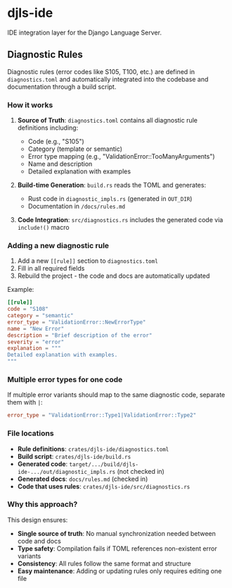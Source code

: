 # djls-ide

IDE integration layer for the Django Language Server.

## Diagnostic Rules

Diagnostic rules (error codes like S105, T100, etc.) are defined in `diagnostics.toml` and automatically integrated into the codebase and documentation through a build script.

### How it works

1. **Source of Truth**: `diagnostics.toml` contains all diagnostic rule definitions including:
   - Code (e.g., "S105")
   - Category (template or semantic)
   - Error type mapping (e.g., "ValidationError::TooManyArguments")
   - Name and description
   - Detailed explanation with examples

2. **Build-time Generation**: `build.rs` reads the TOML and generates:
   - Rust code in `diagnostic_impls.rs` (generated in `OUT_DIR`)
   - Documentation in `/docs/rules.md`

3. **Code Integration**: `src/diagnostics.rs` includes the generated code via `include!()` macro

### Adding a new diagnostic rule

1. Add a new `[[rule]]` section to `diagnostics.toml`
2. Fill in all required fields
3. Rebuild the project - the code and docs are automatically updated

Example:
```toml
[[rule]]
code = "S108"
category = "semantic"
error_type = "ValidationError::NewErrorType"
name = "New Error"
description = "Brief description of the error"
severity = "error"
explanation = """
Detailed explanation with examples.
"""
```

### Multiple error types for one code

If multiple error variants should map to the same diagnostic code, separate them with `|`:

```toml
error_type = "ValidationError::Type1|ValidationError::Type2"
```

### File locations

- **Rule definitions**: `crates/djls-ide/diagnostics.toml`
- **Build script**: `crates/djls-ide/build.rs`
- **Generated code**: `target/.../build/djls-ide-.../out/diagnostic_impls.rs` (not checked in)
- **Generated docs**: `docs/rules.md` (checked in)
- **Code that uses rules**: `crates/djls-ide/src/diagnostics.rs`

### Why this approach?

This design ensures:
- **Single source of truth**: No manual synchronization needed between code and docs
- **Type safety**: Compilation fails if TOML references non-existent error variants
- **Consistency**: All rules follow the same format and structure
- **Easy maintenance**: Adding or updating rules only requires editing one file
